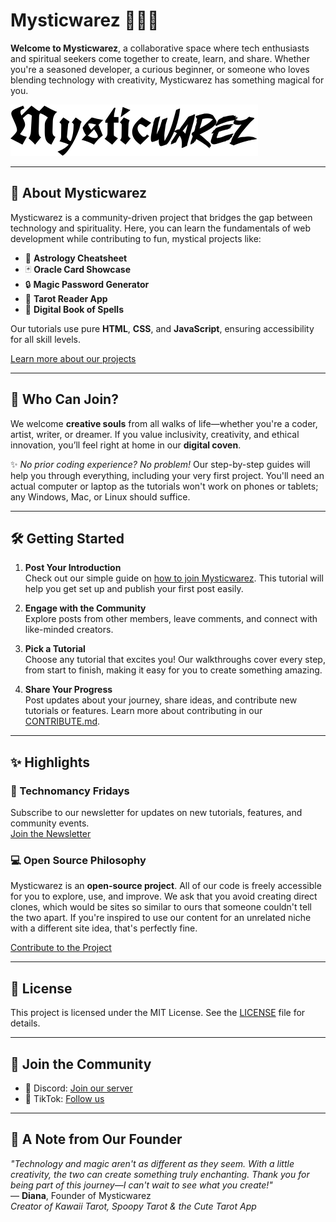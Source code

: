 # Mysticwarez 🌌🔮✨

**Welcome to Mysticwarez**, a collaborative space where tech enthusiasts and spiritual seekers come together to create, learn, and share. Whether you're a seasoned developer, a curious beginner, or someone who loves blending technology with creativity, Mysticwarez has something magical for you.

![Mysticwarez Logo](/images/logo.svg)

---

## 🌟 About Mysticwarez

Mysticwarez is a community-driven project that bridges the gap between technology and spirituality. Here, you can learn the fundamentals of web development while contributing to fun, mystical projects like:

- 🌌 **Astrology Cheatsheet**
- 🃏 **Oracle Card Showcase**
- 🔒 **Magic Password Generator**
- 🔮 **Tarot Reader App**
- 📖 **Digital Book of Spells**

Our tutorials use pure **HTML**, **CSS**, and **JavaScript**, ensuring accessibility for all skill levels.

[Learn more about our projects](https://mysticwarez.com/about)

---

## 🌟 Who Can Join?

We welcome **creative souls** from all walks of life—whether you're a coder, artist, writer, or dreamer. If you value inclusivity, creativity, and ethical innovation, you’ll feel right at home in our **digital coven**.

✨ *No prior coding experience? No problem!* Our step-by-step guides will help you through everything, including your very first project. You'll need an actual computer or laptop as the tutorials won't work on phones or tablets; any Windows, Mac, or Linux should suffice.

---
  
## 🛠️ Getting Started  

1. **Post Your Introduction**  
   Check out our simple guide on [how to join Mysticwarez](https://mysticwarez.com/tutorials/how-to-join-mysticwarez). This tutorial will help you get set up and publish your first post easily.

2. **Engage with the Community**  
   Explore posts from other members, leave comments, and connect with like-minded creators.  

3. **Pick a Tutorial**  
   Choose any tutorial that excites you! Our walkthroughs cover every step, from start to finish, making it easy for you to create something amazing.  

4. **Share Your Progress**  
   Post updates about your journey, share ideas, and contribute new tutorials or features. Learn more about contributing in our [CONTRIBUTE.md](https://github.com/pinkhairs/mysticwarez/blob/main/CONTRIBUTE.md).

---

## ✨ Highlights

### 🌟 Technomancy Fridays
Subscribe to our newsletter for updates on new tutorials, features, and community events.  
[Join the Newsletter](https://www.mysticwarez.com/about.html)

### 💻 Open Source Philosophy
Mysticwarez is an **open-source project**. All of our code is freely accessible for you to explore, use, and improve. We ask that you avoid creating direct clones, which would be sites so similar to ours that someone couldn't tell the two apart. If you're inspired to use our content for an unrelated niche with a different site idea, that's perfectly fine.

[Contribute to the Project](https://github.com/pinkhairs/mysticwarez/blob/main/CONTRIBUTE.md)

---

## 📜 License

This project is licensed under the MIT License. See the [LICENSE](https://github.com/pinkhairs/mysticwarez/blob/main/LICENSE) file for details.

---

## 👥 Join the Community

- 🌟 Discord: [Join our server](https://discord.gg/zqrK5ZDxZF)  
- 🎥 TikTok: [Follow us](https://tiktok.com/@mysticwarez)

---

## 🤗 A Note from Our Founder

*"Technology and magic aren't as different as they seem. With a little creativity, the two can create something truly enchanting. Thank you for being part of this journey—I can't wait to see what you create!"*  
— **Diana**, Founder of Mysticwarez  
*Creator of Kawaii Tarot, Spoopy Tarot & the Cute Tarot App*